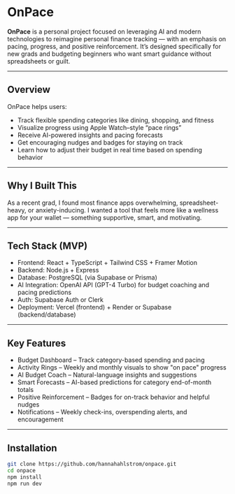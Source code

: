 # OnPace

**OnPace** is a personal project focused on leveraging AI and modern technologies to reimagine personal finance tracking — with an emphasis on pacing, progress, and positive reinforcement. It’s designed specifically for new grads and budgeting beginners who want smart guidance without spreadsheets or guilt.

---

## Overview

OnPace helps users:
- Track flexible spending categories like dining, shopping, and fitness
- Visualize progress using Apple Watch–style “pace rings”
- Receive AI-powered insights and pacing forecasts
- Get encouraging nudges and badges for staying on track
- Learn how to adjust their budget in real time based on spending behavior

---

## Why I Built This

As a recent grad, I found most finance apps overwhelming, spreadsheet-heavy, or anxiety-inducing. I wanted a tool that feels more like a wellness app for your wallet — something supportive, smart, and motivating.

---

## Tech Stack (MVP)

- Frontend: React + TypeScript + Tailwind CSS + Framer Motion  
- Backend: Node.js + Express  
- Database: PostgreSQL (via Supabase or Prisma)  
- AI Integration: OpenAI API (GPT-4 Turbo) for budget coaching and pacing predictions  
- Auth: Supabase Auth or Clerk  
- Deployment: Vercel (frontend) + Render or Supabase (backend/database)

---

## Key Features

- Budget Dashboard – Track category-based spending and pacing
- Activity Rings – Weekly and monthly visuals to show "on pace" progress
- AI Budget Coach – Natural-language insights and suggestions
- Smart Forecasts – AI-based predictions for category end-of-month totals
- Positive Reinforcement – Badges for on-track behavior and helpful nudges
- Notifications – Weekly check-ins, overspending alerts, and encouragement

---

## Installation

```bash
git clone https://github.com/hannahahlstrom/onpace.git
cd onpace
npm install
npm run dev
